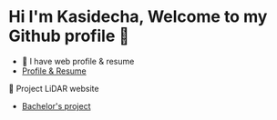 # Hi I'm Kasidecha, Welcome to my Github profile 👋

- 🔭 I have web profile & resume<br>
- [Profile & Resume](https://kerickth.github.io/kasidechaProfile.github.io/)

🔭 Project LiDAR website<br>
- [Bachelor's project](https://kerickth.github.io/kasidechaProfile.github.io/)

<!--
**kerickth/kerickth** is a ✨ _special_ ✨ repository because its `README.md` (this file) appears on your GitHub profile.

Here are some ideas to get you started:

- 🔭 I’m currently working on ...
- 🌱 I’m currently learning ...
- 👯 I’m looking to collaborate on ...
- 🤔 I’m looking for help with ...
- 💬 Ask me about ...
- 📫 How to reach me: ...
- 😄 Pronouns: ...
- ⚡ Fun fact: ...
-->
